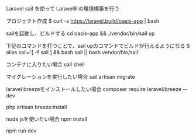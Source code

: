 Laravel sail を使って Laravel9 の環境構築を行う

プロジェクト作成
$ curl -s https://laravel.build/oasis-app | bash

sailを起動し、ビルドする
cd oasis-app && ./vendor/bin/sail up

下記のコマンドを打つことで、sail upのコマンドでビルドが行えるようになる
$ alias sail='[ -f sail ] && bash sail || bash vendor/bin/sail'

コンテナに入りたい場合
sail shell

マイグレーションを実行したい場合
sail artisan migrate

laravel breezeをインストールしたい場合
composer require laravel/breeze --dev

php artisan breeze:install

node jsを使いたい場合
npm install

npm run dev